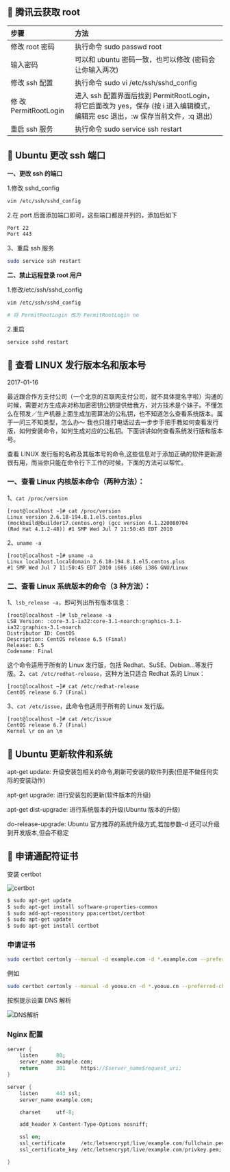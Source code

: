 ## 📌 腾讯云获取 root

| 步骤 | 方法 |
| :-- | :-- |
| 修改 root 密码 | 执行命令 sudo passwd root |
| 输入密码 | 可以和 ubuntu 密码一致，也可以修改 (密码会让你输入两次) |
| 修改 ssh 配置 | 执行命令 sudo vi /etc/ssh/sshd_config |
| 修 改 PermitRootLogin | 进入 ssh 配置界面后找到 PermitRootLogin，将它后面改为 yes，保存 (按 i 进入编辑模式，编辑完 esc 退出，:w 保存当前文件，:q 退出) |
| 重启 ssh 服务 | 执行命令 sudo service ssh restart |

## 📌 Ubuntu 更改 ssh 端口

**一、更改 ssh 的端口**

1.修改 sshd_config

```bash
vim /etc/ssh/sshd_config
```

2.在 port 后面添加端口即可，这些端口都是并列的，添加后如下

```bash
Port 22
Port 443
```

3、重启 ssh 服务

```bash
sudo service ssh restart
```

**二、禁止远程登录 root 用户**

1.修改/etc/ssh/sshd_config

```bash
vim /etc/ssh/sshd_config

# 将 PermitRootLogin 改为 PermitRootLogin no
```

2.重启

```bash
service sshd restart
```

## 📌 查看 LINUX 发行版本名和版本号

2017-01-16

最近跟合作方支付公司（一个北京的互联网支付公司，就不具体提名字啦）沟通的时候，需要对方生成非对称加密密钥公钥提供给我方，对方技术是个妹子。不懂怎么在预发／生产机器上面生成加密算法的公私钥，也不知道怎么查看系统版本。属于一问三不知类型，怎么办～ 我也只能打电话过去一步步手把手教如何查看发行版，如何安装命令，如何生成对应的公私钥。下面讲讲如何查看系统发行版和版本号。

查看 LINUX 发行版的名称及其版本号的命令,这些信息对于添加正确的软件更新源很有用，而当你只能在命令行下工作的时候，下面的方法可以帮忙。

### 一、查看 Linux 内核版本命令（两种方法）：

1、`cat /proc/version`

```
[root@localhost ~]# cat /proc/version
Linux version 2.6.18-194.8.1.el5.centos.plus
(mockbuild@builder17.centos.org) (gcc version 4.1.220080704
(Red Hat 4.1.2-48)) #1 SMP Wed Jul 7 11:50:45 EDT 2010
```

2、`uname -a`

```
[root@localhost ~]# uname -a
Linux localhost.localdomain 2.6.18-194.8.1.el5.centos.plus
#1 SMP Wed Jul 7 11:50:45 EDT 2010 i686 i686 i386 GNU/Linux
```

### 二、查看 Linux 系统版本的命令（3 种方法）：

1、`lsb_release -a`，即可列出所有版本信息：

```
[root@localhost ~]# lsb_release -a
LSB Version: :core-3.1-ia32:core-3.1-noarch:graphics-3.1-ia32:graphics-3.1-noarch
Distributor ID: CentOS
Description: CentOS release 6.5 (Final)
Release: 6.5
Codename: Final
```

这个命令适用于所有的 Linux 发行版，包括 Redhat、SuSE、Debian…等发行版。2、`cat /etc/redhat-release`，这种方法只适合 Redhat 系的 Linux：

```
[root@localhost ~]# cat /etc/redhat-release
CentOS release 6.7 (Final)
```

3、`cat /etc/issue`，此命令也适用于所有的 Linux 发行版。

```
[root@localhost ~]# cat /etc/issue
CentOS release 6.7 (Final)
Kernel \r on an \m
```

## 📌 Ubuntu 更新软件和系统

apt-get update: 升级安装包相关的命令,刷新可安装的软件列表(但是不做任何实际的安装动作)

apt-get upgrade: 进行安装包的更新(软件版本的升级)

apt-get dist-upgrade: 进行系统版本的升级(Ubuntu 版本的升级)

do-release-upgrade: Ubuntu 官方推荐的系统升级方式,若加参数-d 还可以升级到开发版本,但会不稳定

## 📌 申请通配符证书

安装 certbot

![certbot](https://image.yoouu.cn/sunseekerx/back-end/linux/1186922-0d4dbd223901c210.png)

```bash
$ sudo apt-get update
$ sudo apt-get install software-properties-common
$ sudo add-apt-repository ppa:certbot/certbot
$ sudo apt-get update
$ sudo apt-get install certbot
```

### 申请证书

```bash
sudo certbot certonly --manual -d example.com -d *.example.com --preferred-challenges dns --server https://acme-v02.api.letsencrypt.org/directory
```

例如

```bash
sudo certbot certonly --manual -d yoouu.cn -d *.yoouu.cn --preferred-challenges dns --server https://acme-v02.api.letsencrypt.org/directory
```

按照提示设置 DNS 解析

![DNS解析](https://image.yoouu.cn/sunseekerx/back-end/linux/1186922-365bfd53bc81a30f.png)

### Nginx 配置

```dart
server {
    listen      80;
    server_name example.com;
    return      301     https://$server_name$request_uri;
}

server {
    listen      443 ssl;
    server_name example.com;

    charset     utf-8;

    add_header X-Content-Type-Options nosniff;

    ssl on;
    ssl_certificate     /etc/letsencrypt/live/example.com/fullchain.pem;
    ssl_certificate_key /etc/letsencrypt/live/example.com/privkey.pem;

}
```
